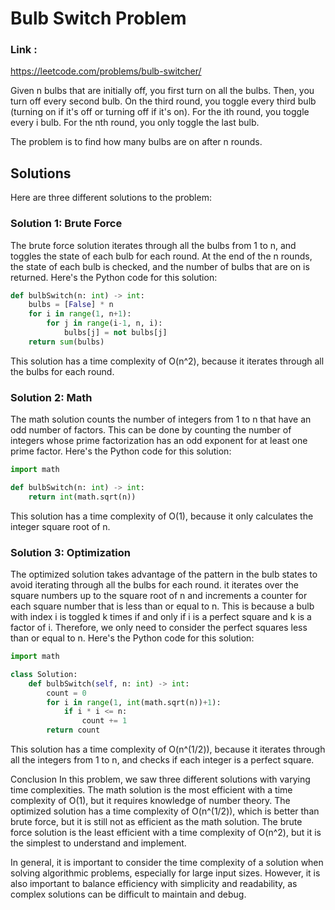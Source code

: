 # Bulb Switch Problem

### Link :

https://leetcode.com/problems/bulb-switcher/


Given n bulbs that are initially off, you first turn on all the bulbs. Then, you turn off every second bulb. On the third round, you toggle every third bulb (turning on if it's off or turning off if it's on). For the ith round, you toggle every i bulb. For the nth round, you only toggle the last bulb.

The problem is to find how many bulbs are on after n rounds.

## Solutions

Here are three different solutions to the problem:

### Solution 1: Brute Force

The brute force solution iterates through all the bulbs from 1 to n, and toggles the state of each bulb for each round. At the end of the n rounds, the state of each bulb is checked, and the number of bulbs that are on is returned. Here's the Python code for this solution:

```python
def bulbSwitch(n: int) -> int:
    bulbs = [False] * n
    for i in range(1, n+1):
        for j in range(i-1, n, i):
            bulbs[j] = not bulbs[j]
    return sum(bulbs)
```
This solution has a time complexity of O(n^2), because it iterates through all the bulbs for each round.

### Solution 2: Math
The math solution counts the number of integers from 1 to n that have an odd number of factors. This can be done by counting the number of integers whose prime factorization has an odd exponent for at least one prime factor. Here's the Python code for this solution:

```python
import math

def bulbSwitch(n: int) -> int:
    return int(math.sqrt(n))
```

This solution has a time complexity of O(1), because it only calculates the integer square root of n.

### Solution 3: Optimization

The optimized solution takes advantage of the pattern in the bulb states to avoid iterating through all the bulbs for each round. it iterates over the square numbers up to the square root of n and increments a counter for each square number that is less than or equal to n. This is because a bulb with index i is toggled k times if and only if i is a perfect square and k is a factor of i. Therefore, we only need to consider the perfect squares less than or equal to n. Here's the Python code for this solution:

```python
import math

class Solution:
    def bulbSwitch(self, n: int) -> int:
        count = 0
        for i in range(1, int(math.sqrt(n))+1):
            if i * i <= n:
                count += 1
        return count
```
This solution has a time complexity of O(n^(1/2)), because it iterates through all the integers from 1 to n, and checks if each integer is a perfect square.

Conclusion
In this problem, we saw three different solutions with varying time complexities. The math solution is the most efficient with a time complexity of O(1), but it requires knowledge of number theory. The optimized solution has a time complexity of O(n^(1/2)), which is better than brute force, but it is still not as efficient as the math solution. The brute force solution is the least efficient with a time complexity of O(n^2), but it is the simplest to understand and implement.

In general, it is important to consider the time complexity of a solution when solving algorithmic problems, especially for large input sizes. However, it is also important to balance efficiency with simplicity and readability, as complex solutions can be difficult to maintain and debug.

